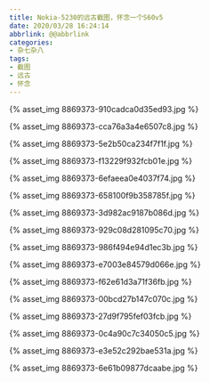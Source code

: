 ```yaml
---
title: Nokia-5230的远古截图，怀念一个S60v5
date: 2020/03/28 16:24:14
abbrlink: @@abbrlink
categories:
- 杂七杂八
tags:
- 截图
- 远古
- 怀念
---
```

{% asset_img 8869373-910cadca0d35ed93.jpg %}

{% asset_img 8869373-cca76a3a4e6507c8.jpg %}

{% asset_img 8869373-5e2b50ca234f7f1f.jpg %}

{% asset_img 8869373-f13229f932fcb01e.jpg %}

{% asset_img 8869373-6efaeea0e4037f74.jpg %}

{% asset_img 8869373-658100f9b358785f.jpg %}

{% asset_img 8869373-3d982ac9187b086d.jpg %}

{% asset_img 8869373-929c08d281095c70.jpg %}

{% asset_img 8869373-986f494e94d1ec3b.jpg %}

{% asset_img 8869373-e7003e84579d066e.jpg %}

{% asset_img 8869373-f62e61d3a71f36fb.jpg %}

{% asset_img 8869373-00bcd27b147c070c.jpg %}

{% asset_img 8869373-27d9f795fef03fcb.jpg %}

{% asset_img 8869373-0c4a90c7c34050c5.jpg %}

{% asset_img 8869373-e3e52c292bae531a.jpg %}

{% asset_img 8869373-6e61b09877dcaabe.jpg %}
